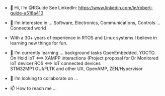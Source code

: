 - 👋 Hi, I’m @RGulde
  See LinkedIn: https://www.linkedin.com/in/robert-gulde-a518a410
  
- 👀 I’m interested in ...
  Software, Electronics, Communications, Controls ... Connected world
  
- With a 30+ years of experience in RTOS and Linux systems I believe in learning new things for fun.
    
- 🌱 I’m currently learning ... background tasks
  OpenEmbedded, YOCTO.
  On Hold
  IoT <==> XAMPP interactions     (Project proposal for Dr Monitored IoT device)
  ROS <==> IoT connected devices  
  STM32MP1 GUI/FLTK and other UX, OpenAMP, ZEN/Hypervisor
  
- 💞️ I’m looking to collaborate on ...
  
- 📫 How to reach me ...
 

<!---
RGulde/RGulde is a ✨ special ✨ repository because its `README.md` (this file) appears on your GitHub profile.
You can click the Preview link to take a look at your changes.
--->
